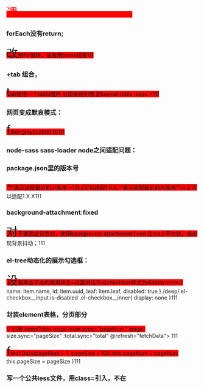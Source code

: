 遗忘曲线：5min-30min-12h-1d-2d-4d-7d-15d

 ### forEach没有return; 
 改用for循环，或者用break结束

 ### <el-table>+tab 组合，
 tab使用一个table组件 出现表格列错 加key<el-table :key= >

 ### 网页变成默哀模式：
 filter:grayscale(0.9)

 ### node-sass sass-loader node之间适配问题：

 ### package.json里的版本号 
 ~表示适配最近的小版本 ~1.0.2可以适配1.0.X;  ^表示适配最近的大版本^1.0.2 可以适配1.X.X

### background-attachment:fixed
对于要固定背景的，使用background-attachment:fixed 在ios上不生效，会出现背景抖动；

### el-tree动态化的展示勾选框：
设置某些节点的禁用状态+设置对应节点checkbox样式为display:none
{
    name: item.name,
    id: item.uuid,
    leaf: item.leaf,
    disabled: true
}
 /deep/.el-checkbox__input.is-disabled .el-checkbox__inner{
    display: none
}

### 封装element表格，分页部分
<template>
  <div class="table" element-loading-text="加载中">
    <slot />
    <div class="pagination" style="margin-top: 10px">
      <el-pagination
        background
        @size-change="changePageSize"
        @current-change="changePageNum"
        :current-page="pageNum"
        :page-size="pageSize"
        :page-sizes="[10, 20, 50, 100]"
        layout="total, prev, pager, next, sizes, jumper"
        :total="total"
      />
    </div>
  </div>
</template>

<script>
export default {
  props: {
    pageNum: {
      type: Number,
      default: 1
    },
    pageSize: {
      type: Number,
      default: 1
    },
    total: {
      type: Number,
      default: 0
    }
  },
  data() {
    return {}
  },
  methods: {
    changePageSize(val) {
      this.pageSize = val
      this.$emit('refresh', this.pageNum, this.pageSize)
    },
    changePageNum(val) {
      this.pageNum = val
      this.$emit('refresh', this.pageNum, this.pageSize)
    }
  }
}
</script>

// 引用
  <emsTable :page-num.sync="pageNum" :page-size.sync="pageSize" :total.sync="total" @refresh="fetchData">
  </emsTable>

 fetchData(pageNum = 1, pageSize = 10){
     this.pageNum = pageNum
      this.pageSize = pageSize
 }
### 写一个公共less文件，用class=引入，不在<style>再写一遍
@import './style.less';

### 纯数字和字母在div里无法换行
word-break:break-all; （允许在单词内换行。）

### 背景图片要显示在div上面的修改
原：
<div1>设置了background-img  <div2> margin-top:-20px 遮挡了div1
改：
<div par>设置position:relative; width: ;height: ''
<img> position:absolute; z-index:999
<div2> position:absolute; left: ; top:

### display属性
block: 独占一行可设置宽高、margin、padding
inlne: 不独占一行，不可设置宽高，可设置水平margin、padding但不能设置垂直方向margin、padding

### 隐藏元素
display: none
visibility:hidden 不可见，有占位
opacity: 0 透明，占位
position: absolute 移除可见范围了
z-index: -999 设置在最底部

### 加载样式 link和@import
link可以加载css、rss; 页面载入时同时加载; 无兼容问题; 可被js操作dom去除
@import只能加载css; 页面载入后再加载; 低版本浏览器不兼容

### 伪元素 伪类
伪元素：只会显示其内容，但是并不会在dom树中找到他
p::before {content:"111";}
p::after {content:"111";}
p::first-line {background:red;}
p::first-letter {font-size:30px;}

伪类：将一些效果加到节点上，例如鼠标点击，悬浮等
a:hover {color: #FF00FF}
p:first-child {color: red}

### 提升css性能
css代码压缩
link代替@import
避免多层选择器
动画CPU加速

### 单行，多行溢出添加省略号
overflow: hidden; 
text-overflow: ellipsis;
white-space: nowrap;
下面时多行：
overflow: hidden;
text-overflow: ellipsis;
display: -webkit-box;
-webkit-box-orient: vertical;
-webkit-line-clamp: 3;

### 自适应布局
1 用媒体查询 @media only screen and (width: 960px)+less+rem
2 flexible.js+less+rem

### em和rem 
em根据父元素font-size rem根据根元素font-size

### 配置scss和sass文件
1 不能同时安装node-sass 和 sass 因为会优先使用sass;
2 element使用sass-loader+node-sass; Plus使用sass;

### flex:1
等于flex: 1 1 auto 等于 flex-grow:1;flex-shrink:1; flex-basis:auto
flex-grow:在当前（父）元素中占多少份；
flex-basis:在flex容器占有的比例；
flex-shrink:如果超过容器，就会按比例收缩；
用在：两栏布局（左边固定，右边自适应）三栏布局（左右固定，中间自适应）

### 水平和垂直居中
1 外层相对定位+内层绝对定位 left:50%;top:50%;transform:translate(-50%,-50%)
2 flex

### 对话框下面小尾巴
.con_question::before{
content: '';
width: 0;
height: 0;
border: 8px solid;
position: absolute;
bottom: 5px;
right: 34px;
border-color:  transparent transparent transparent red ;
}

### 字体小于12px
transform: scale(0.8);

### 修改node_modules里的代码
工具：patch-package
需要把pathch提交到git，需要在package.json添加"postinstall": "patch-package"
当其他人执行npm i时候，会自动执行npm run postinstall命令，把补丁放到对应包里

### 封装axios
对response: 都return response，对http错误的分别处理(可以写一个数组，对应不同error抛出)，鉴权失败的退出登录; 是否为blob,blobTojson
对error   return Promise.reject(err) 抛出"请求超时或服务器异常，请检查网络或联系管理员！";
对request: 1 header配置 2 params处理 比如，unformat = 1 就是json传参 3 url处理 config.url = basePath + config.url 4 xss转义 config.data = xssObject(config.data)

### tab封装地图和监控来回切换，出现切回地图不显示的问题
原： 重新setMap v-if重新渲染，不生效
this.map.setCity('北京市')
this.map.on('zoomchange', this.zoomchange)
改后：
地图由v-if改为v-show

### display:block, inline-block, inline
区分块级元素（div,img,ul,form,p）行级元素（em，strong，br,input）
block：创建一个块级元素
inline:创建行级元素，高度，行高以及底边距不可改变。多个相邻的行内元素排在同一行里，知道页面一行排列不下，才会换新的一行。
竖直方向的margin无效，水平有效；竖直和水平方向的padding都有效（竖直方向的padding有效，但不会撑开周围的盒子）
inline-block:
默认的宽度为内容决定；可以设置宽高，会覆盖默认的宽度
各个方向的margin和padding都有效;

### chrome可以查看代码覆盖程度，包括css
在更多工具-coverage开启

### el-form-item的div的内容太长显示省略号
style=" width: 100px;white-space: nowrap;overflow: hidden;text-overflow: ellipsis;"

### el-tag太长显示省略号
      if (val && val.length > 19) {
        return val.substring(0, 18) + '...';
      } else {
        return val;
      }

### 显示网站图标，解决不显示问题 favicon
在根目录放favicon.ico图标文件；
有两种引入方法：
<link rel="shortcut icon" type="image/x-icon" href="./favicon.ico" />
<link rel="icon" href="favicon.ico" />
图标和title本应显示在<head>里，但是都显示在<body>里导致无法正常显示图标
```
<head>
    <meta charset="utf-8">
    <meta name="viewport" content="width=device-width,initial-scale=1.0">
    <param name='AllowScriptAccess' value='never'/> 把这一行放到后面body里，就能显示图标了！！！
    <link rel="shortcut icon" type="image/x-icon" href="./favicon.ico" />
    <title><%= htmlWebpackPlugin.options.title %></title>
    <script charset="utf-8" src="./static/kindeditor/kindeditor-all.js"></script>
    <script charset="utf-8" src="./static/kindeditor/themes/default/default.css"></script>
    <script charset="utf-8" src="./static/kindeditor/lang/zh-CN.js"></script>
</head>
```
